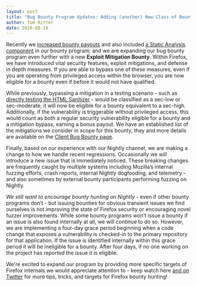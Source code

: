 ```yaml
---
layout: post
title: "Bug Bounty Program Updates: Adding (another) New Class of Bounties"
author: Tom Ritter
date: 2020-08-18
---
```


Recently we [increased bounty payouts](https://blog.mozilla.org/attack-and-defense/2020/04/23/bug-bounty-2019-and-future/) and also included [a Static Analysis component](https://blog.mozilla.org/attack-and-defense/2019/11/14/adding-codeql-and-clang-to-our-bug-bounty-program/) in our bounty program; and we are expanding our bug bounty program even further with a new **Exploit Mitigation Bounty**. Within Firefox, we have introduced vital security features, exploit mitigations, and defense in depth measures. If you are able to bypass one of these measures, even if you are operating from privileged access within the browser, you are now eligible for a bounty even if before it would not have qualified.

While previously, bypassing a mitigation in a testing scenario - such as [directly testing the HTML Sanitizer](https://blog.mozilla.org/attack-and-defense/2019/12/02/help-test-firefoxs-built-in-html-sanitizer-to-protect-against-uxss-bugs/) - would be classified as a sec-low or sec-moderate; it will now be eligible for a bounty equivalent to a sec-high. Additionally, if the vulnerability is triggerable without privileged access, this would count as both a regular security vulnerability eligible for a bounty and a mitigation bypass, earning a bonus payout. We have an established list of the mitigations we consider in scope for this bounty, they and more details are available on the [Client Bug Bounty page](https://www.mozilla.org/en-US/security/client-bug-bounty/).

Finally, based on our experience with our Nightly channel, we are making a change to how we handle recent regressions. Occasionally we will introduce a new issue that is immediately noticed. These breaking changes are frequently caught by multiple systems including Mozilla’s internal fuzzing efforts, crash reports, internal Nightly dogfooding, and telemetry - and also sometimes by external bounty participants performing fuzzing on Nightly.

_We still want to encourage bounty hunting on Nightly_ - even if other bounty programs don’t - but issuing bounties for obvious transient issues we find ourselves is not improving the state of Firefox security or encouraging novel fuzzer improvements. While some bounty programs won’t issue a bounty if an issue is also found internally at all, we will continue to do so. However, we are implementing a four-day grace period beginning when a code change that exposes a vulnerability is checked-in to the primary repository for that application. If the issue is identified internally within this grace period it will be ineligible for a bounty. After four days, if no one working on the project has reported the issue it is eligible.

We're excited to expand our program by providing more specific targets of Firefox internals we would appreciate attention to - keep watch here [and on Twitter](https://twitter.com/attackndefense) for more tips, tricks, and targets for Firefox bounty hunting!

